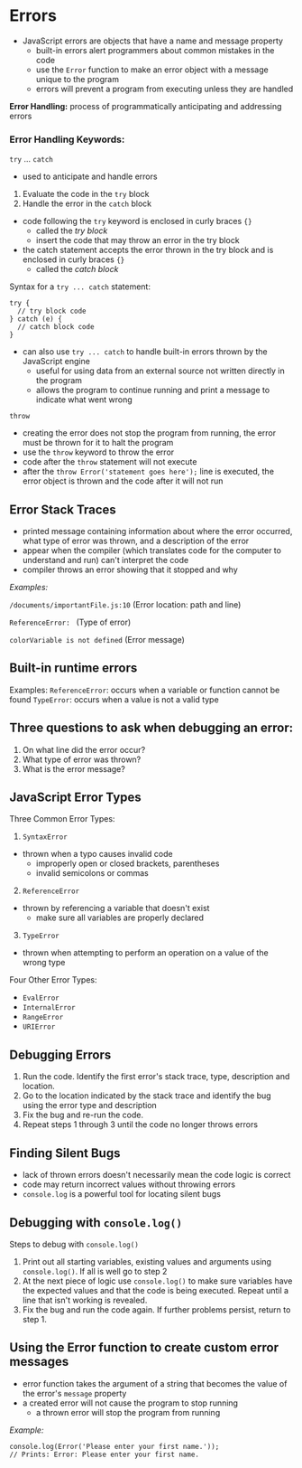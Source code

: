# Errors

- JavaScript errors are objects that have a name and message property  
  - built-in errors alert programmers about common mistakes in the code
  - use the `Error` function to make an error object with a message unique to the program
  - errors will prevent a program from executing unless they are handled


**Error Handling:** process of programmatically anticipating and addressing errors

### Error Handling Keywords:  
`try` ... `catch`
- used to anticipate and handle errors
1. Evaluate the code in the `try` block
2. Handle the error in the `catch` block
- code following the `try` keyword is enclosed in curly braces `{}`
   - called the *try block*
   - insert the code that may throw an error in the try block
- the catch statement accepts the error thrown in the try block and is enclosed in curly braces `{}`
  - called the *catch block*

Syntax for a `try ... catch` statement:
```
try {
  // try block code
} catch (e) {
  // catch block code
}
```
- can also use `try ... catch` to handle built-in errors thrown by the JavaScript engine
  - useful for using data from an external source not written directly in the program
  - allows the program to continue running and print a message to indicate what went wrong

`throw`
- creating the error does not stop the program from running, the error must be thrown for it to halt the program
- use the `throw` keyword to throw the error
- code after the `throw` statement will not execute
- after the `throw Error('statement goes here');` line is executed, the error object is thrown and the code after it will not run

## Error Stack Traces
- printed message containing information about where the error occurred, what type of error was thrown, and a description of the error
- appear when the compiler (which translates code for the computer to understand and run) can't interpret the code
- compiler throws an error showing that it stopped and why 

*Examples:*

`/documents/importantFile.js:10`    (Error location: path and line)

`ReferenceError: `   (Type of error)

`colorVariable is not defined`   (Error message)

## Built-in runtime errors
Examples:
`ReferenceError`: occurs when a variable or function cannot be found
`TypeError`: occurs when a value is not a valid type

## Three questions to ask when debugging an error:

1. On what line did the error occur?  
2. What type of error was thrown?  
3. What is the error message?  

## JavaScript Error Types

Three Common Error Types:  
1. `SyntaxError`
- thrown when a typo causes invalid code
  - improperly open or closed brackets, parentheses
  - invalid semicolons or commas
2. `ReferenceError`
- thrown by referencing a variable that doesn't exist
  - make sure all variables are properly declared
3. `TypeError`
- thrown when attempting to perform an operation on a value of the wrong type

Four Other Error Types:  
- `EvalError`
- `InternalError`
- `RangeError`
- `URIError`

## Debugging Errors

1. Run the code. Identify the first error's stack trace, type, description and location.
2. Go to the location indicated by the stack trace and identify the bug using the error type and description
3. Fix the bug and re-run the code.
4. Repeat steps 1 through 3 until the code no longer throws errors

## Finding Silent Bugs

- lack of thrown errors doesn't necessarily mean the code logic is correct
- code may return incorrect values without throwing errors
- `console.log` is a powerful tool for locating silent bugs

## Debugging with `console.log()`

Steps to debug with `console.log()`
1. Print out all starting variables, existing values and arguments using `console.log()`. If all is well go to step 2  
2. At the next piece of logic use `console.log()` to make sure variables have the expected values and that the code is being executed. Repeat until a line that isn't working is revealed.
3. Fix the bug and run the code again. If further problems persist, return to step 1.

## Using the Error function to create custom error messages
- error function takes the argument of a string that becomes the value of the error's `message` property
- a created error will not cause the program to stop running
  - a thrown error will stop the program from running

*Example:*
```
console.log(Error('Please enter your first name.'));
// Prints: Error: Please enter your first name.
```

